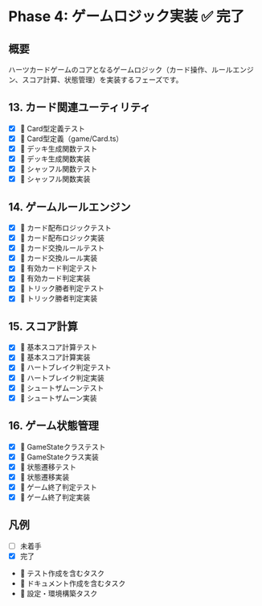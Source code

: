 # Phase 4: ゲームロジック実装 ✅ **完了**

## 概要
ハーツカードゲームのコアとなるゲームロジック（カード操作、ルールエンジン、スコア計算、状態管理）を実装するフェーズです。

## 13. カード関連ユーティリティ
- [x] 🧪 Card型定義テスト
- [x] 📝 Card型定義（game/Card.ts）
- [x] 🧪 デッキ生成関数テスト
- [x] 📝 デッキ生成関数実装
- [x] 🧪 シャッフル関数テスト
- [x] 📝 シャッフル関数実装

## 14. ゲームルールエンジン
- [x] 🧪 カード配布ロジックテスト
- [x] 📝 カード配布ロジック実装
- [x] 🧪 カード交換ルールテスト
- [x] 📝 カード交換ルール実装
- [x] 🧪 有効カード判定テスト
- [x] 📝 有効カード判定実装
- [x] 🧪 トリック勝者判定テスト
- [x] 📝 トリック勝者判定実装

## 15. スコア計算
- [x] 🧪 基本スコア計算テスト
- [x] 📝 基本スコア計算実装
- [x] 🧪 ハートブレイク判定テスト
- [x] 📝 ハートブレイク判定実装
- [x] 🧪 シュートザムーンテスト
- [x] 📝 シュートザムーン実装

## 16. ゲーム状態管理
- [x] 🧪 GameStateクラステスト
- [x] 📝 GameStateクラス実装
- [x] 🧪 状態遷移テスト
- [x] 📝 状態遷移実装
- [x] 🧪 ゲーム終了判定テスト
- [x] 📝 ゲーム終了判定実装

## 凡例
- [ ] 未着手
- [x] 完了
- 🧪 テスト作成を含むタスク
- 📝 ドキュメント作成を含むタスク
- 🔧 設定・環境構築タスク